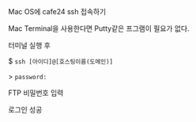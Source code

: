 Mac OS에 cafe24 ssh 접속하기

Mac Terminal을 사용한다면 Putty같은 프그램이 필요가 없다.

터미널 실행 후  

$ `ssh [아이디]@[호스팅이름(도메인)]`

\> `password:`

FTP 비밀번호 입력

로그인 성공
